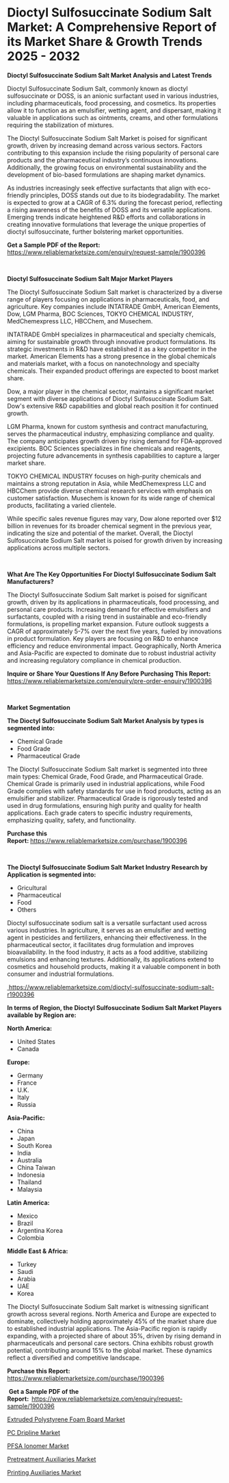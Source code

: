 <p><h1>Dioctyl Sulfosuccinate Sodium Salt Market: A Comprehensive Report of its Market Share & Growth Trends 2025 - 2032</h1></p><p><strong>Dioctyl Sulfosuccinate Sodium Salt Market Analysis and Latest Trends</strong></p>
<p><p>Dioctyl Sulfosuccinate Sodium Salt, commonly known as dioctyl sulfosuccinate or DOSS, is an anionic surfactant used in various industries, including pharmaceuticals, food processing, and cosmetics. Its properties allow it to function as an emulsifier, wetting agent, and dispersant, making it valuable in applications such as ointments, creams, and other formulations requiring the stabilization of mixtures.</p><p>The Dioctyl Sulfosuccinate Sodium Salt Market is poised for significant growth, driven by increasing demand across various sectors. Factors contributing to this expansion include the rising popularity of personal care products and the pharmaceutical industry’s continuous innovations. Additionally, the growing focus on environmental sustainability and the development of bio-based formulations are shaping market dynamics. </p><p>As industries increasingly seek effective surfactants that align with eco-friendly principles, DOSS stands out due to its biodegradability. The market is expected to grow at a CAGR of 6.3% during the forecast period, reflecting a rising awareness of the benefits of DOSS and its versatile applications. Emerging trends indicate heightened R&D efforts and collaborations in creating innovative formulations that leverage the unique properties of dioctyl sulfosuccinate, further bolstering market opportunities.</p></p>
<p><strong>Get a Sample PDF of the Report:&nbsp;</strong> <a href="https://www.reliablemarketsize.com/enquiry/request-sample/1900396?utm_campaign=1131&utm_medium=2&utm_source=Github&utm_content=ia&utm_term=02042025&utm_id=dioctyl-sulfosuccinate-sodium-salt">https://www.reliablemarketsize.com/enquiry/request-sample/1900396</a></p>
<p>&nbsp;</p>
<p><strong>Dioctyl Sulfosuccinate Sodium Salt Major Market Players</strong></p>
<p><p>The Dioctyl Sulfosuccinate Sodium Salt market is characterized by a diverse range of players focusing on applications in pharmaceuticals, food, and agriculture. Key companies include INTATRADE GmbH, American Elements, Dow, LGM Pharma, BOC Sciences, TOKYO CHEMICAL INDUSTRY, MedChemexpress LLC, HBCChem, and Musechem.</p><p>INTATRADE GmbH specializes in pharmaceutical and specialty chemicals, aiming for sustainable growth through innovative product formulations. Its strategic investments in R&D have established it as a key competitor in the market. American Elements has a strong presence in the global chemicals and materials market, with a focus on nanotechnology and specialty chemicals. Their expanded product offerings are expected to boost market share.</p><p>Dow, a major player in the chemical sector, maintains a significant market segment with diverse applications of Dioctyl Sulfosuccinate Sodium Salt. Dow's extensive R&D capabilities and global reach position it for continued growth.</p><p>LGM Pharma, known for custom synthesis and contract manufacturing, serves the pharmaceutical industry, emphasizing compliance and quality. The company anticipates growth driven by rising demand for FDA-approved excipients. BOC Sciences specializes in fine chemicals and reagents, projecting future advancements in synthesis capabilities to capture a larger market share.</p><p>TOKYO CHEMICAL INDUSTRY focuses on high-purity chemicals and maintains a strong reputation in Asia, while MedChemexpress LLC and HBCChem provide diverse chemical research services with emphasis on customer satisfaction. Musechem is known for its wide range of chemical products, facilitating a varied clientele.</p><p>While specific sales revenue figures may vary, Dow alone reported over $12 billion in revenues for its broader chemical segment in the previous year, indicating the size and potential of the market. Overall, the Dioctyl Sulfosuccinate Sodium Salt market is poised for growth driven by increasing applications across multiple sectors.</p></p>
<p>&nbsp;</p>
<p><strong>What Are The Key Opportunities For Dioctyl Sulfosuccinate Sodium Salt Manufacturers?</strong></p>
<p><p>The Dioctyl Sulfosuccinate Sodium Salt market is poised for significant growth, driven by its applications in pharmaceuticals, food processing, and personal care products. Increasing demand for effective emulsifiers and surfactants, coupled with a rising trend in sustainable and eco-friendly formulations, is propelling market expansion. Future outlook suggests a CAGR of approximately 5-7% over the next five years, fueled by innovations in product formulation. Key players are focusing on R&D to enhance efficiency and reduce environmental impact. Geographically, North America and Asia-Pacific are expected to dominate due to robust industrial activity and increasing regulatory compliance in chemical production.</p></p>
<p><strong>Inquire or Share Your Questions If Any Before Purchasing This Report:</strong> <a href="https://www.reliablemarketsize.com/enquiry/pre-order-enquiry/1900396?utm_campaign=1131&utm_medium=2&utm_source=Github&utm_content=ia&utm_term=02042025&utm_id=dioctyl-sulfosuccinate-sodium-salt">https://www.reliablemarketsize.com/enquiry/pre-order-enquiry/1900396</a></p>
<p>&nbsp;</p>
<p><strong>Market Segmentation</strong></p>
<p><strong>The Dioctyl Sulfosuccinate Sodium Salt Market Analysis by types is segmented into:</strong></p>
<p><ul><li>Chemical Grade</li><li>Food Grade</li><li>Pharmaceutical Grade</li></ul></p>
<p><p>The Dioctyl Sulfosuccinate Sodium Salt market is segmented into three main types: Chemical Grade, Food Grade, and Pharmaceutical Grade. Chemical Grade is primarily used in industrial applications, while Food Grade complies with safety standards for use in food products, acting as an emulsifier and stabilizer. Pharmaceutical Grade is rigorously tested and used in drug formulations, ensuring high purity and quality for health applications. Each grade caters to specific industry requirements, emphasizing quality, safety, and functionality.</p></p>
<p><strong>Purchase this Report:&nbsp;</strong><a href="https://www.reliablemarketsize.com/purchase/1900396?utm_campaign=1131&utm_medium=2&utm_source=Github&utm_content=ia&utm_term=02042025&utm_id=dioctyl-sulfosuccinate-sodium-salt">https://www.reliablemarketsize.com/purchase/1900396</a></p>
<p>&nbsp;</p>
<p><strong>The Dioctyl Sulfosuccinate Sodium Salt Market Industry Research by Application is segmented into:</strong></p>
<p><ul><li>Gricultural</li><li>Pharmaceutical</li><li>Food</li><li>Others</li></ul></p>
<p><p>Dioctyl sulfosuccinate sodium salt is a versatile surfactant used across various industries. In agriculture, it serves as an emulsifier and wetting agent in pesticides and fertilizers, enhancing their effectiveness. In the pharmaceutical sector, it facilitates drug formulation and improves bioavailability. In the food industry, it acts as a food additive, stabilizing emulsions and enhancing textures. Additionally, its applications extend to cosmetics and household products, making it a valuable component in both consumer and industrial formulations.</p></p>
<p><a href="https://www.reliablemarketsize.com/dioctyl-sulfosuccinate-sodium-salt-r1900396?utm_campaign=1131&utm_medium=2&utm_source=Github&utm_content=ia&utm_term=02042025&utm_id=dioctyl-sulfosuccinate-sodium-salt">&nbsp;https://www.reliablemarketsize.com/dioctyl-sulfosuccinate-sodium-salt-r1900396</a></p>
<p><strong>In terms of Region, the Dioctyl Sulfosuccinate Sodium Salt Market Players available by Region are:</strong></p>
<p>
    <p> <strong> North America: </strong>
        <ul>
            <li>United States</li>
            <li>Canada</li>
        </ul>
        </p> 
    <p> <strong> Europe: </strong>
        <ul>
            <li>Germany</li>
            <li>France</li>
            <li>U.K.</li>
            <li>Italy</li>
            <li>Russia</li>
        </ul>
        </p> 
    <p> <strong> Asia-Pacific: </strong>
        <ul>
            <li>China</li>
            <li>Japan</li>
            <li>South Korea</li>
            <li>India</li>
            <li>Australia</li>
            <li>China Taiwan</li>
            <li>Indonesia</li>
            <li>Thailand</li>
            <li>Malaysia</li>
        </ul>
        </p> 
    <p> <strong> Latin America: </strong>
        <ul>
            <li>Mexico</li>
            <li>Brazil</li>
            <li>Argentina Korea</li>
            <li>Colombia</li>
        </ul>
        </p> 
    <p> <strong> Middle East & Africa: </strong>
        <ul>
            <li>Turkey</li>
            <li>Saudi</li>
            <li>Arabia</li>
            <li>UAE</li>
            <li>Korea</li>
        </ul>
    </p>
    </p>
<p><p>The Dioctyl Sulfosuccinate Sodium Salt market is witnessing significant growth across several regions. North America and Europe are expected to dominate, collectively holding approximately 45% of the market share due to established industrial applications. The Asia-Pacific region is rapidly expanding, with a projected share of about 35%, driven by rising demand in pharmaceuticals and personal care sectors. China exhibits robust growth potential, contributing around 15% to the global market. These dynamics reflect a diversified and competitive landscape.</p></p>
<p><strong>Purchase this Report: </strong><a href="https://www.reliablemarketsize.com/purchase/1900396?utm_campaign=1131&utm_medium=2&utm_source=Github&utm_content=ia&utm_term=02042025&utm_id=dioctyl-sulfosuccinate-sodium-salt">https://www.reliablemarketsize.com/purchase/1900396</a></p>
<p>&nbsp;<strong>Get a Sample PDF of the Report:&nbsp;&nbsp;</strong><a href="https://www.reliablemarketsize.com/enquiry/request-sample/1900396?utm_campaign=1131&utm_medium=2&utm_source=Github&utm_content=ia&utm_term=02042025&utm_id=dioctyl-sulfosuccinate-sodium-salt">https://www.reliablemarketsize.com/enquiry/request-sample/1900396</a></p>
<p><strong></strong></p>
<p><p><a href="https://github.com/firdwsermald/Market-Research-Report-List-1/blob/main/extruded-polystyrene-foam-board-market.md?utm_campaign=1131&utm_medium=2&utm_source=Github&utm_content=ia&utm_term=02042025&utm_id=dioctyl-sulfosuccinate-sodium-salt">Extruded Polystyrene Foam Board Market</a></p><p><a href="https://github.com/fontshatintj/Market-Research-Report-List-1/blob/main/pc-dripline-market.md?utm_campaign=1131&utm_medium=2&utm_source=Github&utm_content=ia&utm_term=02042025&utm_id=dioctyl-sulfosuccinate-sodium-salt">PC Dripline Market</a></p><p><a href="https://github.com/wilzeryammy/Market-Research-Report-List-1/blob/main/pfsa-ionomer-market.md?utm_campaign=1131&utm_medium=2&utm_source=Github&utm_content=ia&utm_term=02042025&utm_id=dioctyl-sulfosuccinate-sodium-salt">PFSA Ionomer Market</a></p><p><a href="https://github.com/etapaqanee/Market-Research-Report-List-1/blob/main/pretreatment-auxiliaries-market.md?utm_campaign=1131&utm_medium=2&utm_source=Github&utm_content=ia&utm_term=02042025&utm_id=dioctyl-sulfosuccinate-sodium-salt">Pretreatment Auxiliaries Market</a></p><p><a href="https://github.com/sphaabrose/Market-Research-Report-List-1/blob/main/printing-auxiliaries-market.md?utm_campaign=1131&utm_medium=2&utm_source=Github&utm_content=ia&utm_term=02042025&utm_id=dioctyl-sulfosuccinate-sodium-salt">Printing Auxiliaries Market</a></p></p>
